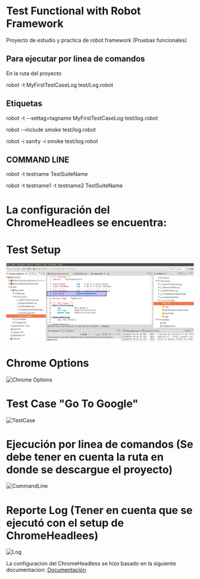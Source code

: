 # Test Functional with Robot Framework
Proyecto de estudio y practica de robot framework (Pruebas funcionales)

## Para ejecutar por linea de comandos

En la ruta del proyecto

robot -t MyFirstTestCaseLog test/Log.robot


## Etiquetas 

robot -t --settag=tagname MyFirstTestCaseLog test/log.robot

robot --include smoke test/log.robot

robot -i sanity -i smoke test/log.robot

## COMMAND LINE

robot -t testname TestSuiteName

robot -t testname1 -t testname2 TestSuiteName

# La configuración del ChromeHeadlees se encuentra:

 # Test Setup

 ![Test Setup](images/ConfHeadlees1.png)
 
 # Chrome Options
 
 ![Chrome Options](images/ConfHeadlees2.png)
 
 # Test Case "Go To Google"

 ![TestCase](images/ConfHeadlees3.png)

 # Ejecución por linea de comandos (Se debe tener en cuenta la ruta en donde se descargue el proyecto)
 
 ![CommandLine](CommandLine.png)
 
 # Reporte Log (Tener en cuenta que se ejecutó con el setup de ChromeHeadlees)
 
 ![Log](report.png)
 
 La configuracion del ChromeHeadless se hizo basado en la siguiente documentacion: [Documentación](https://gist.github.com/b4oshany/18b0b84524a5ba9c853fb179b522780b)
 
